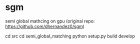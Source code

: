 # sgm
semi global mathcing on gpu (original repo: https://github.com/dhernandez0/sgm)

cd src
cd semi_global_matching
python setup.py build develop
